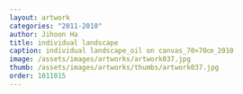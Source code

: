 ```yaml
---
layout: artwork
categories: "2011-2010"
author: Jihoon Ha
title: individual landscape
caption: individual landscape_oil on canvas_70×70㎝_2010
image: /assets/images/artworks/artwork037.jpg
thumb: /assets/images/artworks/thumbs/artwork037.jpg
order: 1011015
---
```

